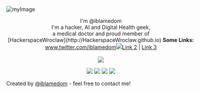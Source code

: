 <p align="center">

![myImage](https://media.tenor.com/images/d38d75a07054e022efd737caee1c502c/tenor.gif)
 



<p align="center">
    I'm @iblamedom<br>
I'm a hacker, AI and Digital Health geek,<br> a medical doctor and proud member of <br> 
[HackerspaceWroclaw](http://HackerspaceWroclaw.github.io)
  <b>Some Links:</b><br>
  <a href="#">www.twitter.com/iblamedom<img src="![alt text](https://github.com/iblamedom//blob/[branch]/image.jpg?raw=true)</a> |
  <a href="#">Link 2</a> |
  <a href="#">Link 3</a>
  <br><br>
  <img src="http://s.4cdn.org/image/title/105.gif">
</p>

<p align="center">
    <a href="" alt="Twitter" rel="nofollow"><img src="![alt text](https://github.com/iblamedom//blob/[branch]/image.jpg?raw=true)" style="max-width:100%;"></a>
    <a href="www.linkedin.com/in/dominikstosik" alt="Linkedin" rel="nofollow"><img src="https://raw.githubusercontent.com/jayehernandez/jayehernandez/3f5402efef9a0ae89211a6e04609558e862ca616/readme/linkedin-fill.svg" style="max-width:100%;"></a>
    <a href="mailto:office@iblamedom.com" alt="Contact me"><img src="https://raw.githubusercontent.com/jayehernandez/jayehernandez/3f5402efef9a0ae89211a6e04609558e862ca616/readme/mail-fill.svg" style="max-width:100%;"></a>
    <a href="www.iblamedom.com" alt="My site" rel="nofollow"><img src="https://raw.githubusercontent.com/jayehernandez/jayehernandez/3f5402efef9a0ae89211a6e04609558e862ca616/readme/external-link-line.svg" style="max-width:100%;"></a>
  </p>
  




Created by [@iblamedom](http://www.iblamedom.com/) - feel free to contact me!
